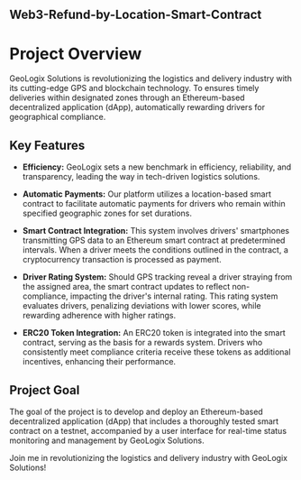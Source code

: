 ## Web3-Refund-by-Location-Smart-Contract

# Project Overview

GeoLogix Solutions is revolutionizing the logistics and delivery industry with its cutting-edge GPS and blockchain technology. To ensures timely deliveries within designated zones through an Ethereum-based decentralized application (dApp), automatically rewarding drivers for geographical compliance. 

## Key Features

- **Efficiency:** GeoLogix sets a new benchmark in efficiency, reliability, and transparency, leading the way in tech-driven logistics solutions.
  
- **Automatic Payments:** Our platform utilizes a location-based smart contract to facilitate automatic payments for drivers who remain within specified geographic zones for set durations. 

- **Smart Contract Integration:** This system involves drivers' smartphones transmitting GPS data to an Ethereum smart contract at predetermined intervals. When a driver meets the conditions outlined in the contract, a cryptocurrency transaction is processed as payment.

- **Driver Rating System:** Should GPS tracking reveal a driver straying from the assigned area, the smart contract updates to reflect non-compliance, impacting the driver's internal rating. This rating system evaluates drivers, penalizing deviations with lower scores, while rewarding adherence with higher ratings.

- **ERC20 Token Integration:** An ERC20 token is integrated into the smart contract, serving as the basis for a rewards system. Drivers who consistently meet compliance criteria receive these tokens as additional incentives, enhancing their performance.

## Project Goal

The goal of the project is to develop and deploy an Ethereum-based decentralized application (dApp) that includes a thoroughly tested smart contract on a testnet, accompanied by a user interface for real-time status monitoring and management by GeoLogix Solutions. 

Join me in revolutionizing the logistics and delivery industry with GeoLogix Solutions!

